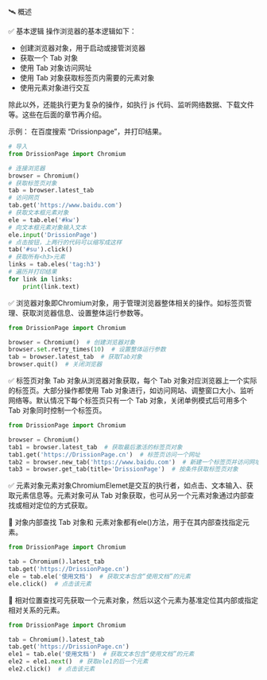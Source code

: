 🛰️ 概述

✅️️ 基本逻辑​
操作浏览器的基本逻辑如下：

* 创建浏览器对象，用于启动或接管浏览器
* 获取一个 Tab 对象
* 使用 Tab 对象访问网址
* 使用 Tab 对象获取标签页内需要的元素对象
* 使用元素对象进行交互

除此以外，还能执行更为复杂的操作，如执行 js 代码、监听网络数据、下载文件等。这些在后面的章节再介绍。

示例： 在百度搜索 “Drissionpage”，并打印结果。

```python
# 导入
from DrissionPage import Chromium

# 连接浏览器
browser = Chromium()  
# 获取标签页对象
tab = browser.latest_tab  
# 访问网页
tab.get('https://www.baidu.com')  
# 获取文本框元素对象
ele = tab.ele('#kw')
# 向文本框元素对象输入文本
ele.input('DrissionPage')  
# 点击按钮，上两行的代码可以缩写成这样
tab('#su').click()  
# 获取所有<h3>元素
links = tab.eles('tag:h3')  
# 遍历并打印结果
for link in links:  
    print(link.text)
```

✅️️ 浏览器对象​
即Chromium对象，用于管理浏览器整体相关的操作。如标签页管理、获取浏览器信息、设置整体运行参数等。

```python
from DrissionPage import Chromium

browser = Chromium()  # 创建浏览器对象
browser.set.retry_times(10)  # 设置整体运行参数
tab = browser.latest_tab  # 获取Tab对象
browser.quit()  # 关闭浏览器
```

✅️️ 标签页对象​
Tab 对象从浏览器对象获取，每个 Tab 对象对应浏览器上一个实际的标签页。大部分操作都使用 Tab 对象进行，如访问网站、调整窗口大小、监听网络等。默认情况下每个标签页只有一个 Tab 对象，关闭单例模式后可用多个 Tab 对象同时控制一个标签页。

```python
from DrissionPage import Chromium

browser = Chromium()
tab1 = browser.latest_tab  # 获取最后激活的标签页对象
tab1.get('https://DrissionPage.cn')  # 标签页访问一个网址
tab2 = browser.new_tab('https://www.baidu.com')  # 新建一个标签页并访问网址
tab3 = browser.get_tab(title='DrissionPage')  # 按条件获取标签页对象
```

✅️️ 元素对象​
元素对象ChromiumElemet是交互的执行者，如点击、文本输入、获取元素信息等。元素对象可从 Tab 对象获取，也可从另一个元素对象通过内部查找或相对定位的方式获取。

📌 对象内部查找​
Tab 对象和 元素对象都有ele()方法，用于在其内部查找指定元素。

```python
from DrissionPage import Chromium

tab = Chromium().latest_tab
tab.get('https://DrissionPage.cn')
ele = tab.ele('使用文档')  # 获取文本包含“使用文档”的元素
ele.click()  # 点击该元素
```

📌 相对位置查找​
可先获取一个元素对象，然后以这个元素为基准定位其内部或指定相对关系的元素。

```python
from DrissionPage import Chromium

tab = Chromium().latest_tab
tab.get('https://DrissionPage.cn')
ele1 = tab.ele('使用文档')  # 获取文本包含“使用文档”的元素
ele2 = ele1.next()  # 获取ele1的后一个元素
ele2.click()  # 点击该元素
```
```